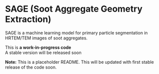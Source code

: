 # SAGE (Soot Aggregate Geometry Extraction)
SAGE is a machine learning model for primary particle segmentation in HRTEM/TEM images of soot aggregates.

This is **a work-in-progress code**  
A stable version will be released soon

**Note:**
This is a placeholder README. This will be updated with first stable release of the code soon.
